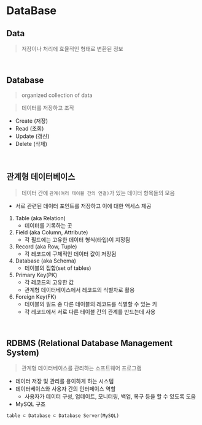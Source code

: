 # DataBase

## Data
> 저장이나 처리에 효율적인 형태로 변환된 정보

<br>

## Database
> organized collection of data

> 데이터를 저장하고 조작
- Create (저장)
- Read (조회)
- Update (갱신)
- Delete (삭제)

<br>

## 관계형 데이터베이스 
> 데이터 간에 `관계(여러 테이블 간의 연결)`가 있는 데이터 항목들의 모음
- 서로 관련된 데이터 포인트를 저장하고 이에 대한 액세스 제공

1. Table (aka Relation)​
    - 데이터를 기록하는 곳
2. Field (aka Column, Attribute)​
    - 각 필드에는 고유한 데이터 형식(타입)이 지정됨
3. Record (aka Row, Tuple)​
    - 각 레코드에 구체적인 데이터 값이 저장됨
4. Database (aka Schema)
    - 테이블의 집합(set of tables)
5. Primary Key(PK)
    - 각 레코드의 고유한 값
    - 관계형 데이터베이스에서 레코드의 식별자로 활용
6. Foreign Key(FK)
    - 테이블의 필드 중 다른 테이블의 레코드를 식별할 수 있는 키
    - 각 레코드에서 서로 다른 테이블 간의 관계를 만드는데 사용

<br>

## RDBMS (Relational Database Management System)
> 관계형 데이터베이스를 관리하는 소프트웨어 프로그램
- 데이터 저장 및 관리를 용이하게 하는 시스템
- 데이터베이스와 사용자 간의 인터페이스 역할
  - 사용자가 데이터 구성, 업데이트, 모니터링, 백업, 복구 등을 할 수 있도록 도움
- MySQL 구조
```
table ⊂ Database ⊂ Database Server(MySQL)
 ```